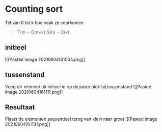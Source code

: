 # Counting sort
Tel van 0 tot k hoe vaak ze voorkomen
>T(n) = O(n+k)
>G(n) = O(k)

## initieel
![[Pasted image 20210604161034.png]]
## tussenstand
Voeg elk element uit initieel in op de juiste plek bij tussenstand
![[Pasted image 20210604161111.png]]
## Resultaat
Plaats de elementen sequentieel terug van klein naar groot
![[Pasted image 20210604161131.png]]